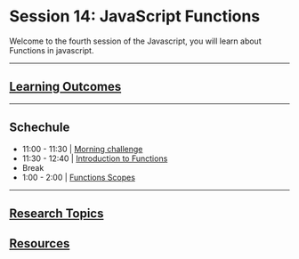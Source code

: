 # Session 14: JavaScript Functions

Welcome to the fourth session of the Javascript, you will learn about Functions in javascript.

---  

## **[Learning Outcomes](./learning-outcomes.md)**
---

## Schechule

- 11:00 - 11:30 | [Morning challenge](./morning-challenge.md)
- 11:30 - 12:40 | [Introduction to Functions](./intro-to-functions.md)
- Break
- 1:00 - 2:00 | [Functions Scopes](./functions-scopes.md)

---

## **[Research Topics](./research-topics.md)**

## **[Resources](./resources.md)**

